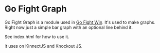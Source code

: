 Go Fight Graph
===

Go Fight Graph is a module used in [Go Fight Win](https://github.com/mojowen/Go-Fight-Win). It's used to make graphs. Right now just a simple bar graph with an optional line behind it.

See index.html for how to use it.

It uses on KinnectJS and Knockout JS.